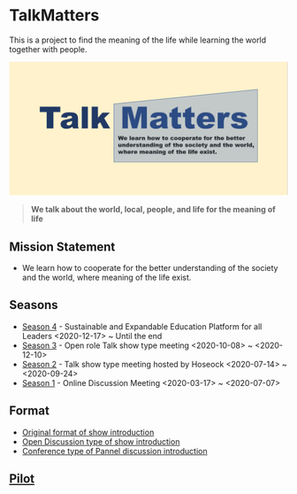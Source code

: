 # TalkMatters
This is a project to find the meaning of the life while learning the world together with people.

![picture 1](images/3ebf1a5adc2dba04cad5874da10da6fe82429739d159f753082665832c512dcd.png)  


> **We talk about the world, local, people, and life for the meaning of life**

## Mission Statement
* We learn how to cooperate for the better understanding of the society and the world, where meaning of the life exist.

## Seasons
* [Season 4](./Season4/README.md) - Sustainable and Expandable Education Platform for all Leaders <2020-12-17> ~ Until the end
* [Season 3](https://github.com/seock04/Uncertainty-Handler/wiki/Talk-matters-Season3) - Open role Talk show type meeting <2020-10-08> ~ <2020-12-10>
* [Season 2](https://github.com/seock04/Uncertainty-Handler/wiki/Talk-matters-Season2) - Talk show type meeting hosted by Hoseock <2020-07-14> ~ <2020-09-24>
* [Season 1](https://github.com/seock04/Uncertainty-Handler/wiki/Pathway-Level-4---Manage-Online-Meetings---Talk-matters-Season-1) - Online Discussion Meeting <2020-03-17> ~ <2020-07-07>


## Format
* [Original format of show introduction](https://github.com/seock04/TalkMatters/blob/main/TalkMatters_Original_Format.md)
* [Open Discussion type of show introduction](./TalkMatters_Open_Discussion_format.md)
* [Conference type of Pannel discussion introduction](./TalkMatters_Panel_Discussion_format.md)

## [Pilot](https://github.com/seock04/TalkMatters/tree/main/Pilot)



